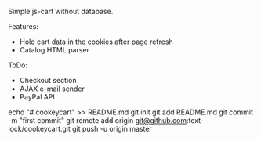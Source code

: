 Simple js-cart without database.

Features: 
- Hold cart data in the cookies after page refresh 
- Catalog HTML parser 

ToDo:
- Checkout section
- AJAX e-mail sender
- PayPal API




echo "# cookeycart" >> README.md
git init
git add README.md
git commit -m "first commit"
git remote add origin git@github.com:text-lock/cookeycart.git
git push -u origin master